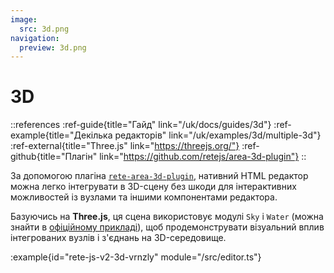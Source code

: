 ```yaml
---
image:
  src: 3d.png
navigation:
  preview: 3d.png
---
```


# 3D

::references
:ref-guide{title="Гайд" link="/uk/docs/guides/3d"}
:ref-example{title="Декілька редакторів" link="/uk/examples/3d/multiple-3d"}
:ref-external{title="Three.js" link="https://threejs.org/"}
:ref-github{title="Плагін" link="https://github.com/retejs/area-3d-plugin"}
::

За допомогою плагіна [`rete-area-3d-plugin`](https://github.com/retejs/area-3d-plugin), нативний HTML редактор можна легко інтегрувати в 3D-сцену без шкоди для інтерактивних можливостей із вузлами та іншими компонентами редактора.

Базуючись на **Three.js**, ця сцена використовує модулі `Sky` і `Water` (можна знайти в [офіційному прикладі](https://threejs.org/examples/webgl_shaders_ocean.html)), щоб продемонструвати візуальний вплив інтегрованих вузлів і з'єднань на 3D-середовище.

:example{id="rete-js-v2-3d-vrnzly" module="/src/editor.ts"}

